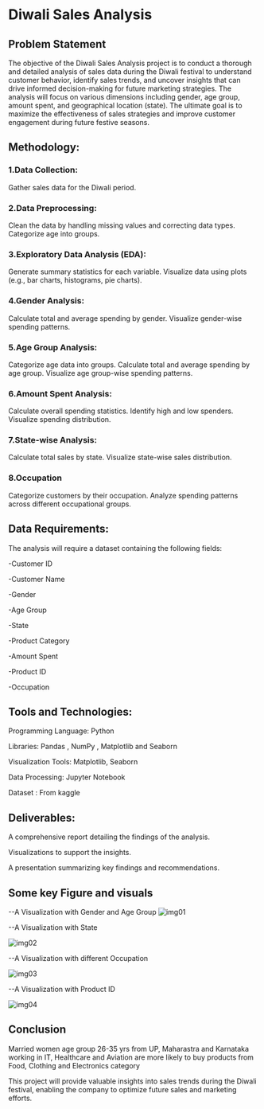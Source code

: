 # Diwali Sales Analysis 


## Problem Statement

The objective of the Diwali Sales Analysis project is to conduct a thorough and detailed analysis of sales data during the Diwali festival to understand customer behavior, identify sales trends, and uncover insights that can drive informed decision-making for future marketing strategies. The analysis will focus on various dimensions including gender, age group, amount spent, and geographical location (state). The ultimate goal is to maximize the effectiveness of sales strategies and improve customer engagement during future festive seasons.

## Methodology:
### 1.Data Collection:

Gather sales data for the Diwali period.
### 2.Data Preprocessing:

Clean the data by handling missing values and correcting data types.
Categorize age into groups.
### 3.Exploratory Data Analysis (EDA):

Generate summary statistics for each variable.
Visualize data using plots (e.g., bar charts, histograms, pie charts).
### 4.Gender Analysis:

Calculate total and average spending by gender.
Visualize gender-wise spending patterns.
### 5.Age Group Analysis:

Categorize age data into groups.
Calculate total and average spending by age group.
Visualize age group-wise spending patterns.
### 6.Amount Spent Analysis:

Calculate overall spending statistics.
Identify high and low spenders.
Visualize spending distribution.
### 7.State-wise Analysis:

Calculate total sales by state.
Visualize state-wise sales distribution.
### 8.Occupation
Categorize customers by their occupation.
Analyze spending patterns across different occupational groups.

## Data Requirements:
The analysis will require a dataset containing the following fields:

-Customer ID

-Customer Name

-Gender

-Age Group

-State

-Product Category

-Amount Spent

-Product ID

-Occupation

## Tools and Technologies:
Programming Language: Python

Libraries: Pandas , NumPy , Matplotlib and Seaborn 

Visualization Tools: Matplotlib, Seaborn

Data Processing: Jupyter Notebook 

Dataset : From kaggle

## Deliverables:
A comprehensive report detailing the findings of the analysis.

Visualizations to support the insights.

A presentation summarizing key findings and recommendations.

## Some key Figure and visuals
--A Visualization with Gender and Age Group
![img01](https://github.com/Snjakhar753/Diwali_Sales_Analysis/assets/122297111/950be760-f6d7-4a47-93bb-0f89f5e32984)

--A Visualization with State

![img02](https://github.com/Snjakhar753/Diwali_Sales_Analysis/assets/122297111/5afa1509-7c61-4812-9c7c-4469d350b2eb)

--A Visualization with different Occupation

![img03](https://github.com/Snjakhar753/Diwali_Sales_Analysis/assets/122297111/79f7a877-9277-4acb-a4b2-d486ad9bc8b3)

--A Visualization with Product ID

![img04](https://github.com/Snjakhar753/Diwali_Sales_Analysis/assets/122297111/c17fa255-de62-466c-8455-3c630c1f2d95)


## Conclusion
Married women age group 26-35 yrs from UP, Maharastra and Karnataka working in IT, Healthcare and Aviation are more likely to buy products from Food, Clothing and Electronics category

This project will provide valuable insights into sales trends during the Diwali festival, enabling the company to optimize future sales and marketing efforts.
